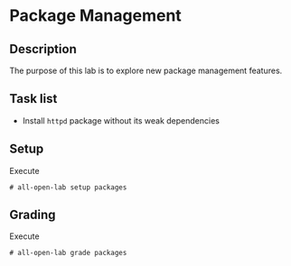 # Package Management

## Description
The purpose of this lab is to explore new package management features.

## Task list
* Install `httpd` package without its weak dependencies

## Setup
Execute
```console
# all-open-lab setup packages
```

## Grading
Execute
```console
# all-open-lab grade packages
```